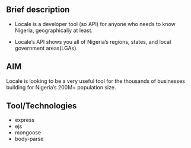 ## Brief description
- Locale is a developer tool (so API) for anyone who needs to know Nigeria, geographically at least.

- Locale’s API shows you all of Nigeria’s regions, 
states, and local government areas(LGAs). 

## AIM
Locale is looking to be a very useful tool for the thousands of businesses building for Nigeria’s 200M+ population size. 

## Tool/Technologies
- express
- ejs
- mongoose
- body-parse

